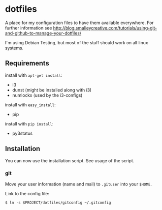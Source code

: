 # dotfiles

A place for my configuration files to have them available everywhere. For further information see http://blog.smalleycreative.com/tutorials/using-git-and-github-to-manage-your-dotfiles/

I'm using Debian Testing, but most of the stuff should work on all linux systems.

## Requirements

install with `apt-get install`:
* i3
* dunst (might be installed along with i3)
* numlockx (used by the i3-configs)

install with `easy_install`:
* pip

install with `pip install`:
* py3status

## Installation

You can now use the installation script. See usage of the script.

### git

Move your user information (name and mail) to `.gituser` into your `$HOME`.

Link to the config file:

```
$ ln -s $PROJECT/dotfiles/gitconfig ~/.gitconfig
```
